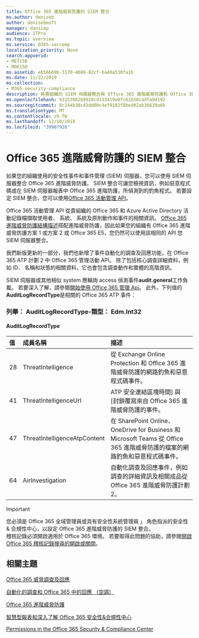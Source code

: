 ```yaml
---
title: Office 365 進階威脅防護的 SIEM 整合
ms.author: deniseb
author: denisebmsft
manager: dansimp
audience: ITPro
ms.topic: overview
ms.service: O365-seccomp
localization_priority: None
search.appverid:
- MET150
- MOE150
ms.assetid: eb56b69b-3170-4086-82cf-ba40a530fa1b
ms.date: 11/22/2019
ms.collection:
- M365-security-compliance
description: 將貴組織的 SIEM 伺服器整合與 Office 365 進階威脅防護和 Office 365 活動管理 API 中的相關的威脅事件。
ms.openlocfilehash: 93253982b9920cd133419e0fc61650cadfa9d192
ms.sourcegitcommit: 8c244b38c43dd00c4ef0102f8bed02ab36639a6b
ms.translationtype: MT
ms.contentlocale: zh-TW
ms.lasthandoff: 12/10/2019
ms.locfileid: "39967926"
---
```

# <a name="siem-integration-with-office-365-advanced-threat-protection"></a>Office 365 進階威脅防護的 SIEM 整合

如果您的組織使用的安全性事件和事件管理 (SIEM) 伺服器，您可以使用 SIEM 伺服器整合 Office 365 進階威脅防護。 SIEM 整合可讓您檢視資訊，例如惡意程式碼或在 SIEM 伺服器報表中 Office 365 進階防護，所偵測到的釣魚程式。 若要設定 SIEM 整合，您可以使用[Office 365 活動管理 API](https://docs.microsoft.com/office/office-365-management-api/office-365-management-activity-api-reference)。 

Office 365 活動管理 API 從貴組織的 Office 365 和 Azure Active Directory 活動記錄檔擷取使用者、 系統、 系統及原則動作和事件的相關資訊。 [Office 365 進階威脅防護結構描述](https://docs.microsoft.com/office/office-365-management-api/office-365-management-activity-api-schema#office-365-advanced-threat-protection-and-threat-investigation-and-response-schema)搭配進階威脅防護，因此如果您的組織有 Office 365 進階威脅防護方案 1 或方案 2 或 Office 365 E5，您仍然可以使用該相同的 API 您 SIEM 伺服器整合。 

我們新版更新的一部分，我們也新增了事件自動化的調查及回應功能，在 Office 365 ATP 計劃 2 中 Office 365 管理活動 API。 除了包括核心調查詳細資料，例如 ID、 名稱和狀態的相關資料，它也會包含調查動作和實體的高階資訊。   

SIEM 伺服器或其他相似 system 應輪詢 access 偵測事件**audit.general**工作負載。 若要深入了解，請參閱[開始使用 Office 365 管理 Api](https://docs.microsoft.com/office/office-365-management-api/get-started-with-office-365-management-apis)。 此外，下列值的**AuditLogRecordType**是相關的 Office 365 ATP 事件：

### <a name="enum-auditlogrecordtype---type-edmint32"></a>列舉： AuditLogRecordType-類型： Edm.Int32

#### <a name="auditlogrecordtype"></a>AuditLogRecordType

|值|成員名稱|描述|
|:-----|:-----|:-----|
|28|ThreatIntelligence|從 Exchange Online Protection 和 Office 365 進階威脅防護的網路釣魚和惡意程式碼事件。|
|41|ThreatIntelligenceUrl|ATP 安全連結區塊時間] 與 [封鎖覆寫來自 Office 365 進階威脅防護的事件。|
|47|ThreatIntelligenceAtpContent|在 SharePoint Online、 OneDrive for Business 和 Microsoft Teams 從 Office 365 進階威脅防護的檔案的網路釣魚和惡意程式碼事件。|
|64|AirInvestigation|自動化調查及回應事件，例如調查的詳細資訊及相關成品從 Office 365 進階威脅防護計劃 2。|


> [!IMPORTANT]
> 您必須是 Office 365 全域管理員或具有安全性系統管理員 」 角色指派的安全性 & 合規性中心，以設定 Office 365 進階威脅防護的 SIEM 整合。<br/>稽核記錄必須開啟適用於 Office 365 環境。 若要取得此問題的協助，請參閱[開啟 Office 365 稽核記錄搜尋的開啟或關閉](../../compliance/turn-audit-log-search-on-or-off.md)。

## <a name="related-topics"></a>相關主題

[Office 365 威脅調查及回應](office-365-ti.md)

[自動化的調查和 Office 365 中的回應 （空調）](automated-investigation-response-office.md)

[Office 365 進階威脅防護](office-365-atp.md)

[智慧型報表和深入了解 Office 365 安全性&amp;合規性中心](reports-and-insights-in-security-and-compliance.md)
  
[Permissions in the Office 365 Security &amp; Compliance Center](permissions-in-the-security-and-compliance-center.md)
  
